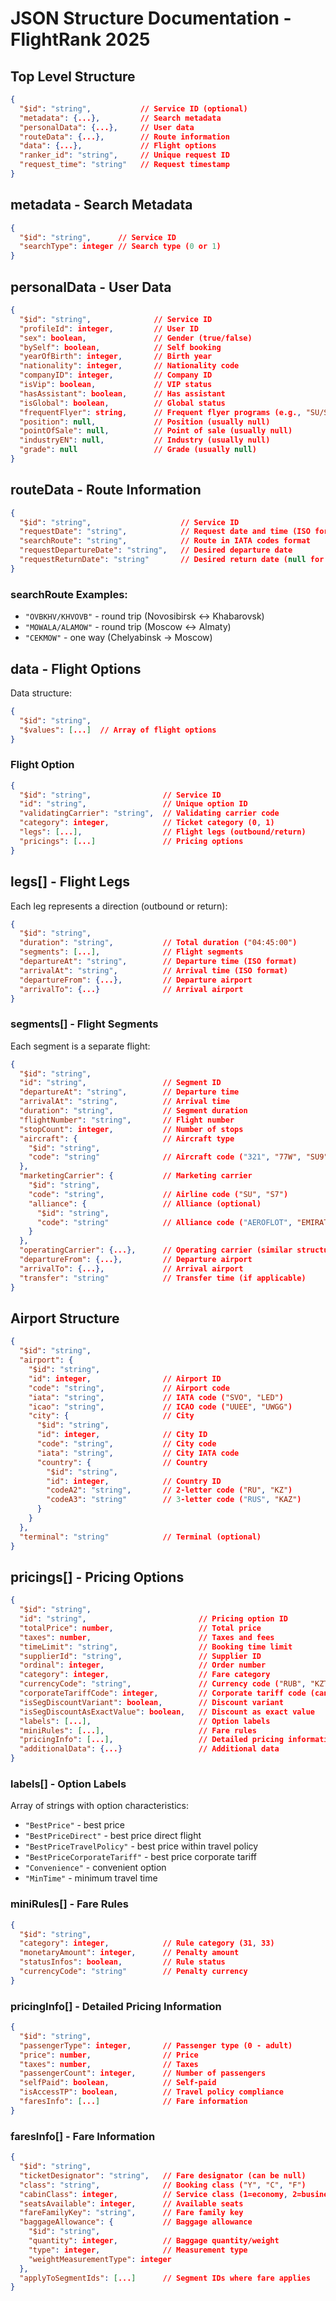 # JSON Structure Documentation - FlightRank 2025

## Top Level Structure

```json
{
  "$id": "string",           // Service ID (optional)
  "metadata": {...},         // Search metadata
  "personalData": {...},     // User data
  "routeData": {...},        // Route information
  "data": {...},             // Flight options
  "ranker_id": "string",     // Unique request ID
  "request_time": "string"   // Request timestamp
}
```

## metadata - Search Metadata

```json
{
  "$id": "string",      // Service ID
  "searchType": integer // Search type (0 or 1)
}
```

## personalData - User Data

```json
{
  "$id": "string",              // Service ID
  "profileId": integer,         // User ID
  "sex": boolean,               // Gender (true/false)
  "bySelf": boolean,            // Self booking
  "yearOfBirth": integer,       // Birth year
  "nationality": integer,       // Nationality code
  "companyID": integer,         // Company ID
  "isVip": boolean,             // VIP status
  "hasAssistant": boolean,      // Has assistant
  "isGlobal": boolean,          // Global status
  "frequentFlyer": string,      // Frequent flyer programs (e.g., "SU/S7")
  "position": null,             // Position (usually null)
  "pointOfSale": null,          // Point of sale (usually null)
  "industryEN": null,           // Industry (usually null)
  "grade": null                 // Grade (usually null)
}
```

## routeData - Route Information

```json
{
  "$id": "string",                    // Service ID
  "requestDate": "string",            // Request date and time (ISO format)
  "searchRoute": "string",            // Route in IATA codes format
  "requestDepartureDate": "string",   // Desired departure date
  "requestReturnDate": "string"       // Desired return date (null for one-way)
}
```

### searchRoute Examples:
- `"OVBKHV/KHVOVB"` - round trip (Novosibirsk ↔ Khabarovsk)
- `"MOWALA/ALAMOW"` - round trip (Moscow ↔ Almaty)
- `"CEKMOW"` - one way (Chelyabinsk → Moscow)

## data - Flight Options

Data structure:
```json
{
  "$id": "string",
  "$values": [...]  // Array of flight options
}
```

### Flight Option

```json
{
  "$id": "string",                // Service ID
  "id": "string",                 // Unique option ID
  "validatingCarrier": "string",  // Validating carrier code
  "category": integer,            // Ticket category (0, 1)
  "legs": [...],                  // Flight legs (outbound/return)
  "pricings": [...]               // Pricing options
}
```

## legs[] - Flight Legs

Each leg represents a direction (outbound or return):

```json
{
  "$id": "string",
  "duration": "string",           // Total duration ("04:45:00")
  "segments": [...],              // Flight segments
  "departureAt": "string",        // Departure time (ISO format)
  "arrivalAt": "string",          // Arrival time (ISO format)
  "departureFrom": {...},         // Departure airport
  "arrivalTo": {...}              // Arrival airport
}
```

### segments[] - Flight Segments

Each segment is a separate flight:

```json
{
  "$id": "string",
  "id": "string",                 // Segment ID
  "departureAt": "string",        // Departure time
  "arrivalAt": "string",          // Arrival time
  "duration": "string",           // Segment duration
  "flightNumber": "string",       // Flight number
  "stopCount": integer,           // Number of stops
  "aircraft": {                   // Aircraft type
    "$id": "string",
    "code": "string"              // Aircraft code ("321", "77W", "SU9")
  },
  "marketingCarrier": {           // Marketing carrier
    "$id": "string",
    "code": "string",             // Airline code ("SU", "S7")
    "alliance": {                 // Alliance (optional)
      "$id": "string",
      "code": "string"            // Alliance code ("AEROFLOT", "EMIRATES")
    }
  },
  "operatingCarrier": {...},      // Operating carrier (similar structure)
  "departureFrom": {...},         // Departure airport
  "arrivalTo": {...},             // Arrival airport
  "transfer": "string"            // Transfer time (if applicable)
}
```

## Airport Structure

```json
{
  "$id": "string",
  "airport": {
    "$id": "string",
    "id": integer,                // Airport ID
    "code": "string",             // Airport code
    "iata": "string",             // IATA code ("SVO", "LED")
    "icao": "string",             // ICAO code ("UUEE", "UWGG")
    "city": {                     // City
      "$id": "string",
      "id": integer,              // City ID
      "code": "string",           // City code
      "iata": "string",           // City IATA code
      "country": {                // Country
        "$id": "string",
        "id": integer,            // Country ID
        "codeA2": "string",       // 2-letter code ("RU", "KZ")
        "codeA3": "string"        // 3-letter code ("RUS", "KAZ")
      }
    }
  },
  "terminal": "string"            // Terminal (optional)
}
```

## pricings[] - Pricing Options

```json
{
  "$id": "string",
  "id": "string",                         // Pricing option ID
  "totalPrice": number,                   // Total price
  "taxes": number,                        // Taxes and fees
  "timeLimit": "string",                  // Booking time limit
  "supplierId": "string",                 // Supplier ID
  "ordinal": integer,                     // Order number
  "category": integer,                    // Fare category
  "currencyCode": "string",               // Currency code ("RUB", "KZT")
  "corporateTariffCode": integer,         // Corporate tariff code (can be null)
  "isSegDiscountVariant": boolean,        // Discount variant
  "isSegDiscountAsExactValue": boolean,   // Discount as exact value
  "labels": [...],                        // Option labels
  "miniRules": [...],                     // Fare rules
  "pricingInfo": [...],                   // Detailed pricing information
  "additionalData": {...}                 // Additional data
}
```

### labels[] - Option Labels

Array of strings with option characteristics:
- `"BestPrice"` - best price
- `"BestPriceDirect"` - best price direct flight
- `"BestPriceTravelPolicy"` - best price within travel policy
- `"BestPriceCorporateTariff"` - best price corporate tariff
- `"Convenience"` - convenient option
- `"MinTime"` - minimum travel time

### miniRules[] - Fare Rules

```json
{
  "$id": "string",
  "category": integer,            // Rule category (31, 33)
  "monetaryAmount": integer,      // Penalty amount
  "statusInfos": boolean,         // Rule status
  "currencyCode": "string"        // Penalty currency
}
```

### pricingInfo[] - Detailed Pricing Information

```json
{
  "$id": "string",
  "passengerType": integer,       // Passenger type (0 - adult)
  "price": number,                // Price
  "taxes": number,                // Taxes
  "passengerCount": integer,      // Number of passengers
  "selfPaid": boolean,            // Self-paid
  "isAccessTP": boolean,          // Travel policy compliance
  "faresInfo": [...]              // Fare information
}
```

### faresInfo[] - Fare Information

```json
{
  "$id": "string",
  "ticketDesignator": "string",   // Fare designator (can be null)
  "class": "string",              // Booking class ("Y", "C", "F")
  "cabinClass": integer,          // Service class (1=economy, 2=business, 4=premium)
  "seatsAvailable": integer,      // Available seats
  "fareFamilyKey": "string",      // Fare family key
  "baggageAllowance": {           // Baggage allowance
    "$id": "string",
    "quantity": integer,          // Baggage quantity/weight
    "type": integer,              // Measurement type
    "weightMeasurementType": integer
  },
  "applyToSegmentIds": [...]      // Segment IDs where fare applies
}
```
